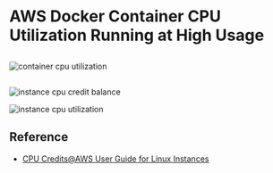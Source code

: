 # AWS Docker Container CPU Utilization Running at High Usage

##

![container cpu utilization](https://farm5.staticflickr.com/4305/35589776790_ca7891c347_b.jpg)

##

![instance cpu credit balance](https://farm5.staticflickr.com/4322/35589776680_aff70d2a6c_b.jpg)

![instance cpu utilization](https://farm5.staticflickr.com/4329/35808214662_5d71f3b440_b.jpg)

## Reference

* [CPU Credits@AWS User Guide for Linux Instances](http://docs.aws.amazon.com/AWSEC2/latest/UserGuide/t2-instances.html#t2-instances-cpu-credits)